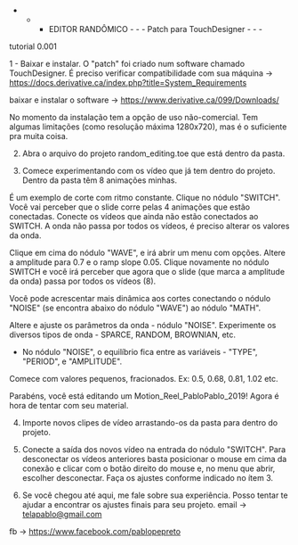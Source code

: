- - - EDITOR RANDÔMICO - - -
Patch para TouchDesigner - - -

tutorial 0.001

1 - Baixar e instalar. 
O "patch" foi criado num software chamado TouchDesigner. É preciso verificar compatibilidade com sua máquina ->   https://docs.derivative.ca/index.php?title=System_Requirements

baixar e instalar o software -> https://www.derivative.ca/099/Downloads/

No momento da instalação tem a opção de uso não-comercial. Tem algumas limitações (como resolução máxima 1280x720), mas é o suficiente pra muita coisa. 


2. Abra o arquivo do projeto random_editing.toe que está dentro da pasta. 


3. Comece experimentando com os vídeo que já tem dentro do projeto. Dentro da pasta têm 8 animações minhas.

É um exemplo de corte com ritmo constante. Clique no nódulo "SWITCH". Você vai perceber que o slide corre pelas 4 animações que estão conectadas. Conecte os vídeos que ainda não estão conectados ao SWITCH. A onda não passa por todos os vídeos, é preciso alterar os valores da onda.

Clique em cima do nódulo "WAVE", e irá abrir um menu com opções. Altere a amplitude para 0.7 e o ramp slope 0.05. Clique novamente no nódulo SWITCH e você irá perceber que agora que o slide (que marca a amplitude da onda) passa por todos os vídeos (8).

Você pode acrescentar mais dinâmica aos cortes conectando o nódulo "NOISE" (se encontra abaixo do nódulo "WAVE") ao nódulo "MATH". 

Altere e ajuste os parâmetros da onda - nódulo "NOISE". Experimente os diversos tipos de onda - SPARCE, RANDOM, BROWNIAN, etc.

* No nódulo "NOISE", o equilíbrio fica entre as variáveis - "TYPE", "PERIOD", e "AMPLITUDE".

Comece com valores pequenos, fracionados. Ex: 0.5, 0.68, 0.81, 1.02 etc.

Parabéns, você está editando um Motion_Reel_PabloPablo_2019! Agora é hora de tentar com seu material.


4. Importe novos clipes de vídeo arrastando-os da pasta para dentro do projeto.


5. Conecte a saída dos novos vídeo na entrada do nódulo "SWITCH". Para desconectar os vídeos anteriores basta posicionar o mouse em cima da conexão e clicar com o botão direito do mouse e, no menu que abrir, escolher desconectar. Faça os ajustes conforme indicado no ítem 3.

6. Se você chegou até aqui, me fale sobre sua experiência. Posso tentar te ajudar a encontrar os ajustes finais para seu projeto.
email -> telapablo@gmail.com

fb -> https://www.facebook.com/pablopepreto
